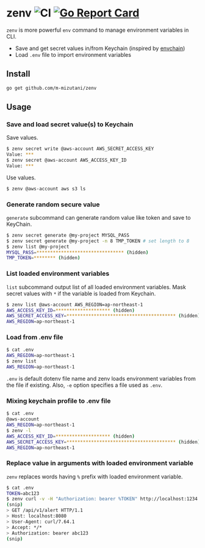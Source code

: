 # zenv ![CI](https://github.com/m-mizutani/zenv/actions/workflows/test.yml/badge.svg) [![Go Report Card](https://goreportcard.com/badge/github.com/m-mizutani/zenv)](https://goreportcard.com/report/github.com/m-mizutani/zenv)

`zenv` is more powerful `env` command to manage environment variables in CLI.

- Save and get secret values in/from Keychain (inspired by [envchain](https://github.com/sorah/envchain))
- Load `.env` file to import environment variables

## Install

```sh
go get github.com/m-mizutani/zenv
```

## Usage

### Save and load secret value(s) to Keychain

Save values.
```sh
$ zenv secret write @aws-account AWS_SECRET_ACCESS_KEY
Value: ***
$ zenv secret @aws-account AWS_ACCESS_KEY_ID
Value: ***
```

Use values.
```sh
$ zenv @aws-account aws s3 ls
```

### Generate random secure value

`generate` subcommand can generate random value like token and save to KeyChain.

```sh
$ zenv secret generate @my-project MYSQL_PASS
$ zenv secret generate @my-project -n 8 TMP_TOKEN # set length to 8
$ zenv list @my-project
MYSQL_PASS=******************************** (hidden)
TMP_TOKEN=******** (hidden)
```

### List loaded environment variables

`list` subcommand output list of all loaded environment variables. Mask secret values with `*` if the variable is loaded from Keychain.

```sh
$ zenv list @aws-account AWS_REGION=ap-northeast-1
AWS_ACCESS_KEY_ID=******************** (hidden)
AWS_SECRET_ACCESS_KEY=**************************************** (hidden)
AWS_REGION=ap-northeast-1
```

### Load from .env file

```sh
$ cat .env
AWS_REGION=ap-northeast-1
$ zenv list
AWS_REGION=ap-northeast-1
```

`.env` is default dotenv file name and zenv loads environment variables from the file if existing. Also, `-e` option specifies a file used as `.env`.

### Mixing keychain profile to .env file

```sh
$ cat .env
@aws-account
AWS_REGION=ap-northeast-1
$ zenv -l
AWS_ACCESS_KEY_ID=******************** (hidden)
AWS_SECRET_ACCESS_KEY=**************************************** (hidden)
AWS_REGION=ap-northeast-1
```

### Replace value in arguments with loaded environment variable

`zenv` replaces words having `%` prefix with loaded environment variable.

```sh
$ cat .env
TOKEN=abc123
$ zenv curl -v -H "Authorization: bearer %TOKEN" http://localhost:1234
(snip)
> GET /api/v1/alert HTTP/1.1
> Host: localhost:8080
> User-Agent: curl/7.64.1
> Accept: */*
> Authorization: bearer abc123
(snip)
```
